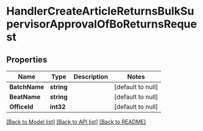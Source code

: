 # HandlerCreateArticleReturnsBulkSupervisorApprovalOfBoReturnsRequest

## Properties
Name | Type | Description | Notes
------------ | ------------- | ------------- | -------------
**BatchName** | **string** |  | [default to null]
**BeatName** | **string** |  | [default to null]
**OfficeId** | **int32** |  | [default to null]

[[Back to Model list]](../README.md#documentation-for-models) [[Back to API list]](../README.md#documentation-for-api-endpoints) [[Back to README]](../README.md)


